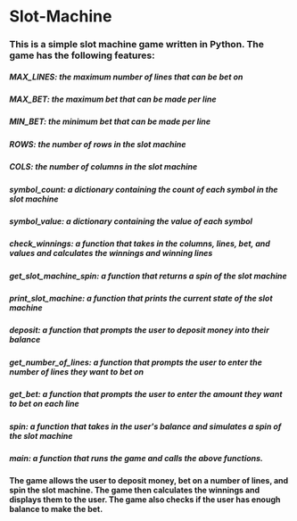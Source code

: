 # Slot-Machine
### This is a simple slot machine game written in Python. The game has the following features:

##### MAX_LINES: the maximum number of lines that can be bet on
##### MAX_BET: the maximum bet that can be made per line
##### MIN_BET: the minimum bet that can be made per line
##### ROWS: the number of rows in the slot machine
##### COLS: the number of columns in the slot machine

##### symbol_count: a dictionary containing the count of each symbol in the slot machine
##### symbol_value: a dictionary containing the value of each symbol
##### check_winnings: a function that takes in the columns, lines, bet, and values and calculates the winnings and winning lines
##### get_slot_machine_spin: a function that returns a spin of the slot machine
##### print_slot_machine: a function that prints the current state of the slot machine
##### deposit: a function that prompts the user to deposit money into their balance
##### get_number_of_lines: a function that prompts the user to enter the number of lines they want to bet on
##### get_bet: a function that prompts the user to enter the amount they want to bet on each line
##### spin: a function that takes in the user's balance and simulates a spin of the slot machine
##### main: a function that runs the game and calls the above functions.

#### The game allows the user to deposit money, bet on a number of lines, and spin the slot machine. The game then calculates the winnings and displays them to the user. The game also checks if the user has enough balance to make the bet.
